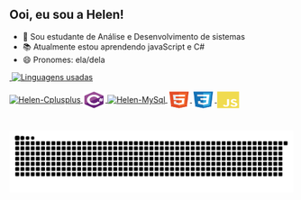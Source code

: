 ## Ooi, eu sou a Helen!

- 🔭 Sou estudante de Análise e Desenvolvimento de sistemas
- 📚 Atualmente estou aprendendo javaScript e C#
- 😄 Pronomes: ela/dela

<div>
<a href="https://github.com/brandoline">
<img height="180em" src="https://github-readme-stats.vercel.app/api?username=brandoline&show_icons=true&theme=transparent" alt="">
<img height="180em" src="https://github-readme-stats.vercel.app/api/top-langs/?username=brandoline&layout=compact&theme=transparent" alt="Linguagens usadas">
</div>

<div style="display: inline_block"><br> 
 <img align="center" alt="Helen-Cplusplus" height="30" width="40" src="https://cdn.jsdelivr.net/gh/devicons/devicon@latest/icons/cplusplus/cplusplus-original.svg" />
  <img align="center" alt="Helen-Csharp" height="30" width="40" src="https://raw.githubusercontent.com/devicons/devicon/master/icons/csharp/csharp-original.svg"> 
  <img align="center" alt="Helen-MySql" height="30" width="40" src="https://cdn.jsdelivr.net/gh/devicons/devicon@latest/icons/mysql/mysql-original.svg" />
  <img align="center" alt="Helen-HTML" height="30" width="40" src="https://raw.githubusercontent.com/devicons/devicon/master/icons/html5/html5-original.svg">
  <img align="center" alt="Helen-CSS" height="30" width="40" src="https://raw.githubusercontent.com/devicons/devicon/master/icons/css3/css3-original.svg">
  <img align="center" alt="Helen-Js" height="30" width="40" src="https://raw.githubusercontent.com/devicons/devicon/master/icons/javascript/javascript-plain.svg">
</div>

#

<picture align="center">
  <source media="(prefers-color-scheme: dark)" srcset="https://raw.githubusercontent.com/brandoline/brandoline/output/github-contribution-grid-snake-dark.svg">
  <source media="(prefers-color-scheme: light)" srcset="https://raw.githubusercontent.com/brandoline/brandoline/output/github-contribution-grid-snake-dark.svg">
  <img align="center" alt="github contribution grid snake animation" src="https://raw.githubusercontent.com/brandoline/brandoline/output/github-contribution-grid-snake.svg">
</picture>
